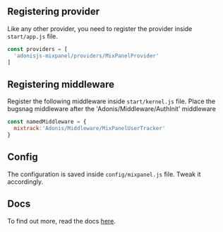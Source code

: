 ## Registering provider

Like any other provider, you need to register the provider inside `start/app.js` file.

```js
const providers = [
  'adonisjs-mixpanel/providers/MixPanelProvider'
]
```

## Registering middleware

Register the following middleware inside `start/kernel.js` file. Place the bugsnag middleware after the 'Adonis/Middleware/AuthInit' middleware

```js
const namedMiddleware = {
  mixtrack:'Adonis/Middleware/MixPanelUserTracker'
}
```

## Config

The configuration is saved inside `config/mixpanel.js` file. Tweak it accordingly.

## Docs

To find out more, read the docs [here](https://github.com/stitchng/adonis-mixpanel).
